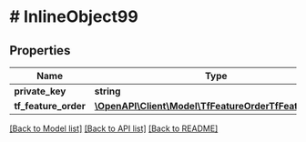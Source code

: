 # # InlineObject99

## Properties

Name | Type | Description | Notes
------------ | ------------- | ------------- | -------------
**private_key** | **string** |  | [optional]
**tf_feature_order** | [**\OpenAPI\Client\Model\TfFeatureOrderTfFeatureOrder**](TfFeatureOrderTfFeatureOrder.md) |  | [optional]

[[Back to Model list]](../../README.md#models) [[Back to API list]](../../README.md#endpoints) [[Back to README]](../../README.md)
